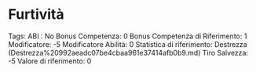 # Furtività

Tags: ABI
: No
Bonus Competenza: 0
Bonus Competenza di Riferimento: 1
Modificatore: -5
Modificatore  Abilità: 0
Statistica di riferimento: Destrezza (Destrezza%20992aeadc07be4cbaa961e37414afb0b9.md)
Tiro Salvezza: -5
Valore di riferimento: 0